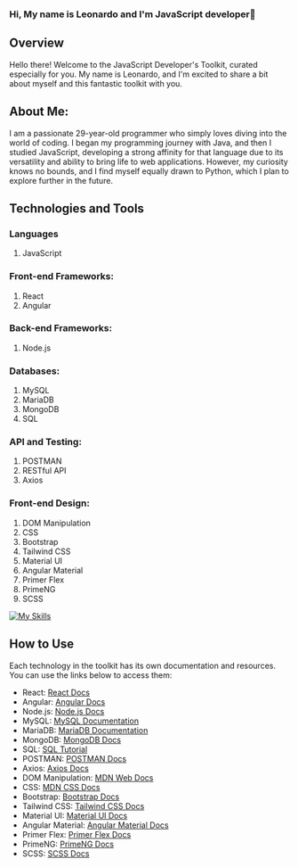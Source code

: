 ### Hi, My name is Leonardo and I'm JavaScript developer👋

## Overview

Hello there! Welcome to the JavaScript Developer's Toolkit, curated especially for you. My name is Leonardo, and I'm excited to share a bit about myself and this fantastic toolkit with you.

About Me:
--------------
I am a passionate 29-year-old programmer who simply loves diving into the world of coding. I began my programming journey with Java, and then I studied JavaScript, developing a strong affinity for that language due to its versatility and ability to bring life to web applications. However, my curiosity knows no bounds, and I find myself equally drawn to Python, which I plan to explore further in the future.

## Technologies and Tools
### Languages

1. JavaScript

### Front-end Frameworks:

1. React 
2. Angular

### Back-end Frameworks:

1. Node.js

### Databases:

1. MySQL 
2. MariaDB 
3. MongoDB 
4. SQL

### API and Testing:

1. POSTMAN 
2. RESTful API
3. Axios

### Front-end Design:

1. DOM Manipulation
2. CSS
3. Bootstrap
4. Tailwind CSS
5. Material UI
6. Angular Material
7. Primer Flex
8. PrimeNG 
9. SCSS
    
[![My Skills](https://skills.thijs.gg/icons?i=js,html,css,scss,nodejs,react,angular,ts,git,mongodb,mysql)](https://skills.thijs.gg)

## How to Use

Each technology in the toolkit has its own documentation and resources. You can use the links below to access them:

- React: [React Docs](https://reactjs.org/docs/getting-started.html)
- Angular: [Angular Docs](https://angular.io/docs)
- Node.js: [Node.js Docs](https://nodejs.org/en/docs/)
- MySQL: [MySQL Documentation](https://dev.mysql.com/doc/)
- MariaDB: [MariaDB Documentation](https://mariadb.com/kb/en/documentation/)
- MongoDB: [MongoDB Docs](https://docs.mongodb.com/)
- SQL: [SQL Tutorial](https://www.w3schools.com/sql/)
- POSTMAN: [POSTMAN Docs](https://learning.postman.com/docs/getting-started/introduction/)
- Axios: [Axios Docs](https://axios-http.com/docs/intro)
- DOM Manipulation: [MDN Web Docs](https://developer.mozilla.org/en-US/docs/Web/API/Document_Object_Model/Introduction)
- CSS: [MDN CSS Docs](https://developer.mozilla.org/en-US/docs/Web/CSS)
- Bootstrap: [Bootstrap Docs](https://getbootstrap.com/docs/5.1/getting-started/introduction/)
- Tailwind CSS: [Tailwind CSS Docs](https://tailwindcss.com/docs)
- Material UI: [Material UI Docs](https://mui.com/getting-started/usage/)
- Angular Material: [Angular Material Docs](https://material.angular.io/guide/getting-started)
- Primer Flex: [Primer Flex Docs](https://primer.style/flex/)
- PrimeNG: [PrimeNG Docs](https://primefaces.org/primeng/showcase/#/setup)
- SCSS: [SCSS Docs](https://sass-lang.com/documentation)
